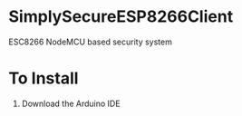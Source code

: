 # SimplySecureESP8266Client

ESC8266 NodeMCU based security system

# To Install

1. Download the Arduino IDE
